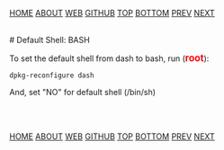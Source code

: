 ---
---

[HOME](index.md)
[ABOUT](README.md)
[WEB](https://osp4diss.vlsm.org/)
[GITHUB](https://github.com/os2xx/osp4diss/)
[TOP](#)
[BOTTOM](#endofpage)
[PREV](index.md)
[NEXT](index.md)


<br id="idx00">
# Default Shell: BASH

To set the default shell from dash to bash, run 
(<span style="color:red; font-weight:bold; font-size:larger;">root</span>):

```
dpkg-reconfigure dash

```
And, set "NO" for default shell (/bin/sh)
 

<br id="endofpage"><br>

[HOME](index.md)
[ABOUT](README.md)
[WEB](https://osp4diss.vlsm.org/)
[GITHUB](https://github.com/os2xx/osp4diss/)
[TOP](#)
[BOTTOM](#endofpage)
[PREV](index.md)
[NEXT](index.md)
<br>

